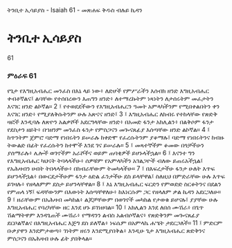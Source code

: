 ﻿
 ትንቢተ ኢሳይያስ - Isaiah 61 - መጽሐፍ ቅዱስ ብሉይ ኪዳን
# ትንቢተ ኢሳይያስ
61
### ምዕራፍ 61
የጌታ የእግዚአብሔር መንፈስ በእኔ ላይ ነው፥ ለድሆች የምሥራችን እሰብክ ዘንድ እግዚአብሔር ቀብቶኛልና፤ ልባቸው የተሰበረውን እጠግን ዘንድ፥ ለተማረኩትም ነጻነትን ለታሰሩትም መፈታትን እናገር ዘንድ ልኮኛል።
2 ፤ የተወደደችውን የእግዚአብሔርን ዓመት አምላካችንም የሚበቀልበትን ቀን እናገር ዘንድ፥ የሚያለቅሱትንም ሁሉ አጽናና ዘንድ፤
3 ፤ እግዚአብሔር ለክብሩ የተከላቸው የጽድቅ ዛፎች እንዲባሉ ለጽዮን አልቃሾች አደርግላቸው ዘንድ፥ በአመድ ፋንታ አክሊልን፥ በልቅሶም ፋንታ የደስታን ዘይት፥ በኀዘንም መንፈስ ፋንታ የምስጋናን መጐናጸፊያ እሰጣቸው ዘንድ ልኮኛል።
4 ፤ ከጥንትም ጀምሮ ባድማ የነበሩትን ይሠራሉ ከቀድሞ የፈረሱትንም ያቆማሉ፤ ባድማ የነበሩትንና ከብዙ ትውልድ በፊት የፈረሱትን ከተሞች እንደ ገና ይሠራሉ።
5 ፤ መጻተኞችም ቆመው በጎቻችሁን ያሰማራሉ፥ ሌሎች ወገኖችም አራሾችና ወይም ጠባቂዎች ይሆኑላችኋል።
6 ፤ እናንተ ግን የእግዚአብሔር ካህናት ትባላላችሁ፥ ሰዎቹም የአምላካችን አገልጋዮች ብለው ይጠሩአችኋል፤ የአሕዛብን ሀብት ትበላላችሁ፥ በክብራቸውም ትመካላችሁ።
7 ፤ በእፍረታችሁ ፋንታ ሁለት እጥፍ ይሆንላችኋል፥ በውርደታችሁም ፋንታ ዕድል ፈንታችሁ ደስ ይላቸዋል፤ ስለዚህ በምድራቸው ሁሉ እጥፍ ይገዛሉ፥ የዘላለምም ደስታ ይሆንላቸዋል።
8 ፤ እኔ እግዚአብሔር ፍርድን የምወድድ ስርቆትንና በደልን የምጠላ ነኝ፤ ፍዳቸውንም በእውነት እሰጣቸዋለሁ፥ ከእነርሱም ጋር የዘላለም ቃል ኪዳን አደርጋለሁ።
9 ፤ ዘራቸውም በአሕዛብ መካከል፥ ልጆቻቸውም በወገኖች መካከል የታወቁ ይሆናሉ፤ ያያቸው ሁሉ እግዚአብሔር የባረካቸው ዘር እንደ ሆኑ ይገነዘባል።
10 ፤ አክሊልን እንደ ለበሰ ሙሽራ፥ በጌጥ ሽልማትዋም እንዳጌጠች ሙሽራ፥ የማዳንን ልብስ አልብሶኛልና፥ የጽድቅንም መጐናጸፊያ ደርቦልኛልና በእግዚአብሔር እጅግ ደስ ይለኛል፥ ነፍሴም በአምላኬ ሐሤት ታደርጋለች።
11 ፤ ምድርም ቡቃያዋን እንደምታወጣ፥ ገነትም ዘሩን እንደሚያበቅል፥ እንዲሁ ጌታ እግዚአብሔር ጽድቅንና ምስጋናን በአሕዛብ ሁሉ ፊት ያበቅላል። 
